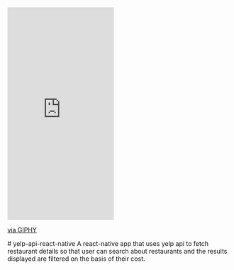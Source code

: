 <iframe src="https://giphy.com/embed/ZMGq05dHGKguee7K2C" width="240" height="480" frameBorder="0" class="giphy-embed" allowFullScreen></iframe><p><a href="https://giphy.com/gifs/ZMGq05dHGKguee7K2C">via GIPHY</a></p>
# yelp-api-react-native
A react-native app that uses yelp api to fetch restaurant details so that user can search about restaurants and the results displayed are filtered on the basis of their cost.
